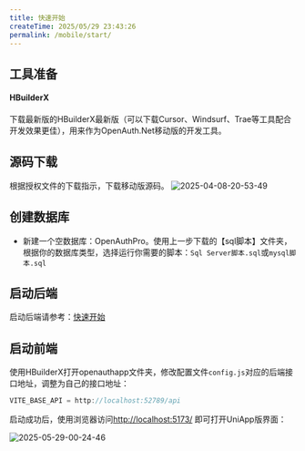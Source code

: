 ```yaml
---
title: 快速开始
createTime: 2025/05/29 23:43:26
permalink: /mobile/start/
---
```

## 工具准备
#### HBuilderX
下载最新版的HBuilderX最新版（可以下载Cursor、Windsurf、Trae等工具配合开发效果更佳），用来作为OpenAuth.Net移动版的开发工具。
## 源码下载
根据授权文件的下载指示，下载移动版源码。
![2025-04-08-20-53-49](http://img.openauth.net.cn/2025-04-08-20-53-49.png)
## 创建数据库
* 新建一个空数据库：OpenAuthPro。使用上一步下载的【sql脚本】文件夹，根据你的数据库类型，选择运行你需要的脚本：`Sql Server脚本.sql`或`mysql脚本.sql`
## 启动后端
启动后端请参考：[快速开始](/core/start/)
## 启动前端
使用HBuilderX打开openauthapp文件夹，修改配置文件`config.js`对应的后端接口地址，调整为自己的接口地址：
```javascript
VITE_BASE_API = http://localhost:52789/api
```


启动成功后，使用浏览器访问[http://localhost:5173/](http://localhost:5173/) 即可打开UniApp版界面：

![2025-05-29-00-24-46](http://img.openauth.net.cn/2025-05-29-00-24-46.png)